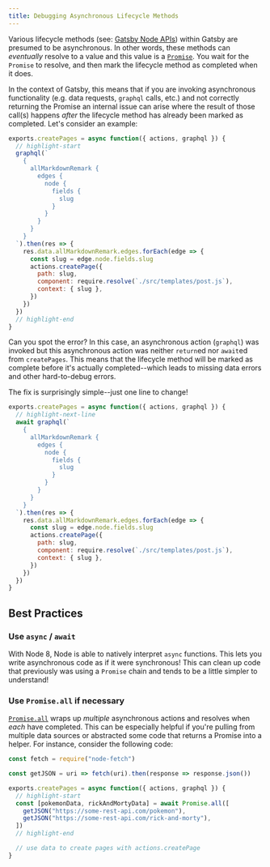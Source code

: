 ```yaml
---
title: Debugging Asynchronous Lifecycle Methods
---
```


Various lifecycle methods (see: [Gatsby Node APIs](/docs/node-apis/)) within Gatsby are presumed to be asynchronous. In other words, these methods can _eventually_ resolve to a value and this value is a [`Promise`](https://developer.mozilla.org/en-US/docs/Web/JavaScript/Reference/Global_Objects/Promise). You wait for the `Promise` to resolve, and then mark the lifecycle method as completed when it does.

In the context of Gatsby, this means that if you are invoking asynchronous functionality (e.g. data requests, `graphql` calls, etc.) and not correctly returning the Promise an internal issue can arise where the result of those call(s) happens _after_ the lifecycle method has already been marked as completed. Let's consider an example:

```js:title=gatsby-node.js
exports.createPages = async function({ actions, graphql }) {
  // highlight-start
  graphql(`
    {
      allMarkdownRemark {
        edges {
          node {
            fields {
              slug
            }
          }
        }
      }
    }
  `).then(res => {
    res.data.allMarkdownRemark.edges.forEach(edge => {
      const slug = edge.node.fields.slug
      actions.createPage({
        path: slug,
        component: require.resolve(`./src/templates/post.js`),
        context: { slug },
      })
    })
  })
  // highlight-end
}
```

Can you spot the error? In this case, an asynchronous action (`graphql`) was invoked but this asynchronous action was neither `return`ed nor `await`ed from `createPages`. This means that the lifecycle method will be marked as complete before it's actually completed--which leads to missing data errors and other hard-to-debug errors.

The fix is surprisingly simple--just one line to change!

```js:title=gatsby-node.js
exports.createPages = async function({ actions, graphql }) {
  // highlight-next-line
  await graphql(`
    {
      allMarkdownRemark {
        edges {
          node {
            fields {
              slug
            }
          }
        }
      }
    }
  `).then(res => {
    res.data.allMarkdownRemark.edges.forEach(edge => {
      const slug = edge.node.fields.slug
      actions.createPage({
        path: slug,
        component: require.resolve(`./src/templates/post.js`),
        context: { slug },
      })
    })
  })
}
```

## Best Practices

### Use `async` / `await`

With Node 8, Node is able to natively interpret `async` functions. This lets you write asynchronous code as if it were synchronous! This can clean up code that previously was using a `Promise` chain and tends to be a little simpler to understand!

### Use `Promise.all` if necessary

[`Promise.all`](https://developer.mozilla.org/en-US/docs/Web/JavaScript/Reference/Global_Objects/Promise/all) wraps up _multiple_ asynchronous actions and resolves when _each_ have completed. This can be especially helpful if you're pulling from multiple data sources or abstracted some code that returns a Promise into a helper. For instance, consider the following code:

```js:title=gatsby-node.js
const fetch = require("node-fetch")

const getJSON = uri => fetch(uri).then(response => response.json())

exports.createPages = async function({ actions, graphql }) {
  // highlight-start
  const [pokemonData, rickAndMortyData] = await Promise.all([
    getJSON("https://some-rest-api.com/pokemon"),
    getJSON("https://some-rest-api.com/rick-and-morty"),
  ])
  // highlight-end

  // use data to create pages with actions.createPage
}
```
